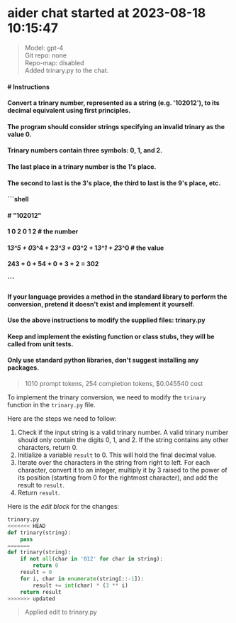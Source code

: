 
# aider chat started at 2023-08-18 10:15:47

> Model: gpt-4  
> Git repo: none  
> Repo-map: disabled  
> Added trinary.py to the chat.  

#### # Instructions  
####   
#### Convert a trinary number, represented as a string (e.g. '102012'), to its decimal equivalent using first principles.  
####   
#### The program should consider strings specifying an invalid trinary as the value 0.  
####   
#### Trinary numbers contain three symbols: 0, 1, and 2.  
####   
#### The last place in a trinary number is the 1's place.  
#### The second to last is the 3's place, the third to last is the 9's place, etc.  
####   
#### ```shell  
#### # "102012"  
####     1       0       2       0       1       2    # the number  
#### 1*3^5 + 0*3^4 + 2*3^3 + 0*3^2 + 1*3^1 + 2*3^0    # the value  
####   243 +     0 +    54 +     0 +     3 +     2 =  302  
#### ```  
####   
#### If your language provides a method in the standard library to perform the conversion, pretend it doesn't exist and implement it yourself.  
####   
#### ####  
####   
#### Use the above instructions to modify the supplied files: trinary.py  
#### Keep and implement the existing function or class stubs, they will be called from unit tests.  
#### Only use standard python libraries, don't suggest installing any packages.  
> 1010 prompt tokens, 254 completion tokens, $0.045540 cost  

To implement the trinary conversion, we need to modify the `trinary` function in the `trinary.py` file. 

Here are the steps we need to follow:

1. Check if the input string is a valid trinary number. A valid trinary number should only contain the digits 0, 1, and 2. If the string contains any other characters, return 0.
2. Initialize a variable `result` to 0. This will hold the final decimal value.
3. Iterate over the characters in the string from right to left. For each character, convert it to an integer, multiply it by 3 raised to the power of its position (starting from 0 for the rightmost character), and add the result to `result`.
4. Return `result`.

Here is the *edit block* for the changes:

```python
trinary.py
<<<<<<< HEAD
def trinary(string):
    pass
=======
def trinary(string):
    if not all(char in '012' for char in string):
        return 0
    result = 0
    for i, char in enumerate(string[::-1]):
        result += int(char) * (3 ** i)
    return result
>>>>>>> updated
```

> Applied edit to trinary.py  
